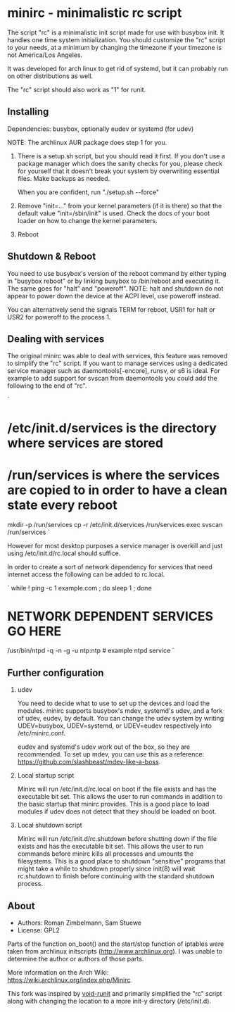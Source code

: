 minirc - minimalistic rc script
===============================

The script "rc" is a minimalistic init script made for use with busybox init.
It handles one time system initialization. You should customize the "rc" script
to your needs, at a minimum by changing the timezone if your timezone is not America/Los Angeles.

It was developed for arch linux to get rid of systemd, but it can probably run
on other distributions as well.

The "rc" script should also work as "1" for runit. 


Installing
----------

Dependencies: busybox, optionally eudev or systemd (for udev)

NOTE: The archlinux AUR package does step 1 for you.

1. There is a setup.sh script, but you should read it first.  If you don't use
   a package manager which does the sanity checks for you, please check for
   yourself that it doesn't break your system by overwriting essential files.
   Make backups as needed.

   When you are confident, run "./setup.sh --force"

2. Remove "init=..." from your kernel parameters (if it is there) so that the
   default value "init=/sbin/init" is used.  Check the docs of your boot loader
   on how to change the kernel parameters.

3. Reboot


Shutdown & Reboot
-----------------

You need to use busybox's version of the reboot command by either typing in
"busybox reboot" or by linking busybox to /bin/reboot and executing it.
The same goes for "halt" and "poweroff". NOTE: halt and shutdown do not appear to power down
the device at the ACPI level, use poweroff instead.

You can alternatively send the signals TERM for reboot, USR1 for halt or USR2
for poweroff to the process 1.


Dealing with services
---------------------

The original minirc was able to deal with services, this feature was removed to simplify the
"rc" script. If you want to manage services using a dedicated service manager such
as daemontools[-encore], runsv, or s6 is ideal. For example to add support for svscan from daemontools
you could add the following to the end of "rc".

`
# /etc/init.d/services is the directory where services are stored
# /run/services is where the services are copied to in order to have a clean state every reboot


mkdir -p /run/services
cp -r /etc/init.d/services /run/services
exec svscan /run/services
`

However for most desktop purposes a service manager is overkill and just using /etc/init.d/rc.local
should suffice.

In order to create a sort of network dependency for services that need internet access the following
can be added to rc.local.

`
while ! ping -c 1 example.com ; do sleep 1 ; done
# NETWORK DEPENDENT SERVICES GO HERE
/usr/bin/ntpd -q -n -g -u ntp:ntp # example ntpd service
`


Further configuration
---------------------

1. udev

   You need to decide what to use to set up the devices and load the modules.
   minirc supports busybox's mdev, systemd's udev, and a fork of udev, eudev,
   by default.  You can change the udev system by writing UDEV=busybox,
   UDEV=systemd, or UDEV=eudev respectively into /etc/minirc.conf.

   eudev and systemd's udev work out of the box, so they are recommended.  To
   set up mdev, you can use this as a reference:
   https://github.com/slashbeast/mdev-like-a-boss.

2. Local startup script

   Minirc will run /etc/init.d/rc.local on boot if the file exists and has the
   executable bit set. This allows the user to run commands in addition to the
   basic startup that minirc provides. This is a good place to load modules if
   udev does not detect that they should be loaded on boot.

3. Local shutdown script

   Minirc will run /etc/init.d/rc.shutdown before shutting down if the file exists and has the
   executable bit set. This allows the user to run commands before minirc kills all processes and
   umounts the filesystems. This is a good place to shutdown "sensitive" programs that might take
   a while to shutdown properly since init(8) will wait rc.shutdown to finish before continuing with
   the standard shutdown process.


About
-----

* Authors: Roman Zimbelmann, Sam Stuewe
* License: GPL2

Parts of the function on_boot() and the start/stop function of iptables were
taken from archlinux initscripts (http://www.archlinux.org).  I was unable to
determine the author or authors of those parts.

More information on the Arch Wiki: https://wiki.archlinux.org/index.php/Minirc

This fork was inspired by [void-runit](https://github.com/void-linux/void-runit) and primarily simplified the "rc" script along
with changing the location to a more init-y directory (/etc/init.d).
